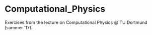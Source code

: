 # Computational_Physics
Exercises from the lecture on Computational Physics @ TU Dortmund (summer '17).
